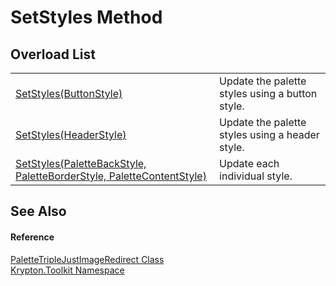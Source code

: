 # SetStyles Method


## Overload List
<table>
<tr>
<td><a href="94a138a7-71af-bd0d-2609-29d03025a655.md">SetStyles(ButtonStyle)</a></td>
<td>Update the palette styles using a button style.</td></tr>
<tr>
<td><a href="b25d5706-1e23-5144-438c-ffb2eafadb49.md">SetStyles(HeaderStyle)</a></td>
<td>Update the palette styles using a header style.</td></tr>
<tr>
<td><a href="322755ce-801b-1439-5dfc-b033b6b4c12f.md">SetStyles(PaletteBackStyle, PaletteBorderStyle, PaletteContentStyle)</a></td>
<td>Update each individual style.</td></tr>
</table>

## See Also


#### Reference
<a href="4437c43a-4e08-923b-c71a-42c44e047133.md">PaletteTripleJustImageRedirect Class</a>  
<a href="79d2eac2-21f4-54ff-7552-b20c33c30600.md">Krypton.Toolkit Namespace</a>  
